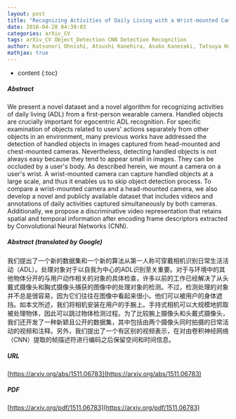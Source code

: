```yaml
---
layout: post
title: "Recognizing Activities of Daily Living with a Wrist-mounted Camera"
date: 2016-04-28 04:39:03
categories: arXiv_CV
tags: arXiv_CV Object_Detection CNN Detection Recognition
author: Katsunori Ohnishi, Atsushi Kanehira, Asako Kanezaki, Tatsuya Harada
mathjax: true
---
```


* content
{:toc}

##### Abstract
We present a novel dataset and a novel algorithm for recognizing activities of daily living (ADL) from a first-person wearable camera. Handled objects are crucially important for egocentric ADL recognition. For specific examination of objects related to users' actions separately from other objects in an environment, many previous works have addressed the detection of handled objects in images captured from head-mounted and chest-mounted cameras. Nevertheless, detecting handled objects is not always easy because they tend to appear small in images. They can be occluded by a user's body. As described herein, we mount a camera on a user's wrist. A wrist-mounted camera can capture handled objects at a large scale, and thus it enables us to skip object detection process. To compare a wrist-mounted camera and a head-mounted camera, we also develop a novel and publicly available dataset that includes videos and annotations of daily activities captured simultaneously by both cameras. Additionally, we propose a discriminative video representation that retains spatial and temporal information after encoding frame descriptors extracted by Convolutional Neural Networks (CNN).

##### Abstract (translated by Google)
我们提出了一个新的数据集和一个新的算法从第一人称可穿戴相机识别日常生活活动（ADL）。处理对象对于以自我为中心的ADL识别至关重要。对于与环境中的其他物体分开的与用户动作相关的对象的具体检查，许多以前的工作已经解决了从头戴式摄像头和胸式摄像头捕获的图像中的处理对象的检测。不过，检测处理的对象并不总是很容易，因为它们往往在图像中看起来很小。他们可以被用户的身体遮挡。如本文所述，我们将相机安装在用户的手腕上。手持式相机可以大规模地抓取被处理物体，因此可以跳过物体检测过程。为了比较腕上摄像头和头戴式摄像头，我们还开发了一种新颖且公开的数据集，其中包括由两个摄像头同时拍摄的日常活动的视频和注释。另外，我们提出了一个有区别的视频表示，在对由卷积神经网络（CNN）提取的帧描述符进行编码之后保留空间和时间信息。

##### URL
[https://arxiv.org/abs/1511.06783](https://arxiv.org/abs/1511.06783)

##### PDF
[https://arxiv.org/pdf/1511.06783](https://arxiv.org/pdf/1511.06783)

